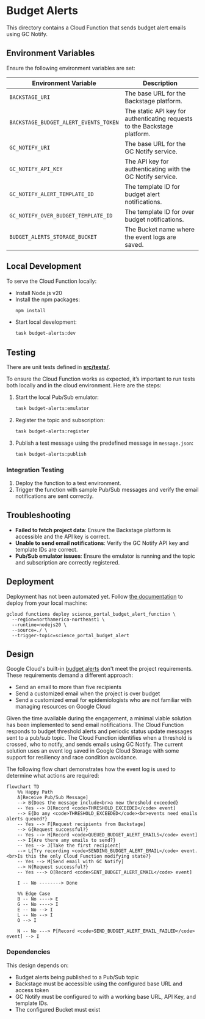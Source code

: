 # Budget Alerts

This directory contains a Cloud Function that sends budget alert emails using GC Notify.

## Environment Variables

Ensure the following environment variables are set:

| Environment Variable                  | Description                                                               |
| ------------------------------------- | ------------------------------------------------------------------------- |
| `BACKSTAGE_URI`                       | The base URL for the Backstage platform.                                  |
| `BACKSTAGE_BUDGET_ALERT_EVENTS_TOKEN` | The static API key for authenticating requests to the Backstage platform. |
| `GC_NOTIFY_URI`                       | The base URL for the GC Notify service.                                   |
| `GC_NOTIFY_API_KEY`                   | The API key for authenticating with the GC Notify service.                |
| `GC_NOTIFY_ALERT_TEMPLATE_ID`         | The template ID for budget alert notifications.                           |
| `GC_NOTIFY_OVER_BUDGET_TEMPLATE_ID`   | The template ID for over budget notifications.                            |
| `BUDGET_ALERTS_STORAGE_BUCKET`        | The Bucket name where the event logs are saved.                           |

## Local Development

To serve the Cloud Function locally:

- Install Node.js v20
- Install the npm packages:
  ```sh
  npm install
  ```
- Start local development:
  ```sh
  task budget-alerts:dev
  ```

## Testing

There are unit tests defined in [**src/**tests**/**](./src/__tests__/).

To ensure the Cloud Function works as expected, it’s important to run tests both locally and in the cloud environment. Here are the steps:

1. Start the local Pub/Sub emulator:
   ```sh
   task budget-alerts:emulator
   ```
2. Register the topic and subscription:
   ```sh
   task budget-alerts:register
   ```
3. Publish a test message using the predefined message in `message.json`:
   ```sh
   task budget-alerts:publish
   ```

### Integration Testing

1. Deploy the function to a test environment.
2. Trigger the function with sample Pub/Sub messages and verify the email notifications are sent correctly.

## Troubleshooting

- **Failed to fetch project data**: Ensure the Backstage platform is accessible and the API key is correct.
- **Unable to send email notifications**: Verify the GC Notify API key and template IDs are correct.
- **Pub/Sub emulator issues**: Ensure the emulator is running and the topic and subscription are correctly registered.

## Deployment

Deployment has not been automated yet. Follow [the documentation](https://cloud.google.com/functions/docs/deploy#from-local-machine) to deploy from your local machine:

```
gcloud functions deploy science_portal_budget_alert_function \
  --region=northamerica-northeast1 \
  --runtime=nodejs20 \
  --source=./ \
  --trigger-topic=science_portal_budget_alert
```

## Design

Google Cloud's built-in [budget alerts](https://cloud.google.com/billing/docs/how-to/budgets) don't meet the project requirements. These requirements demand a different approach:

- Send an email to more than five recipients
- Send a customized email when the project is over budget
- Send a customized email for epidemiologists who are not familiar with managing resources on Google Cloud

Given the time available during the engagement, a minimal viable solution has been implemented to send email notifications. The Cloud Function responds to budget threshold alerts and periodic status update messages sent to a pub/sub topic. The Cloud Function identifies when a threshold is crossed, who to notify, and sends emails using GC Notify. The current solution uses an event log saved in Google Cloud Storage with some support for resiliency and race condition avoidance.

The following flow chart demonstrates how the event log is used to determine what actions are required:

```mermaid
flowchart TD
    %% Happy Path
    A[Receive Pub/Sub Message]
    --> B{Does the message include<br>a new threshold exceeded}
    -- Yes --> D[Record <code>THRESHOLD_EXCEEDED</code> event]
    --> E{Do any <code>THRESHOLD_EXCEEDED</code><br>events need emails alerts queued?}
    -- Yes --> F[Request recipients from Backstage]
    --> G{Request successful?}
    -- Yes --> H[Record <code>QUEUED_BUDGET_ALERT_EMAILS</code> event]
    --> I{Are there any emails to send?}
    -- Yes --> J[Take the first recipient]
    --> L{Try recording <code>SENDING_BUDGET_ALERT_EMAIL</code> event.<br>Is this the only Cloud Function modifying state?}
    -- Yes --> M[Send email with GC Notify]
    --> N{Request successful?}
    -- Yes ---> O[Record <code>SENT_BUDGET_ALERT_EMAIL</code> event]

    I -- No --------> Done

    %% Edge Case
    B -- No ----> E
    G -- No ----> I
    E -- No --> I
    L -- No --> I
    O --> I

    N -- No ---> P[Record <code>SEND_BUDGET_ALERT_EMAIL_FAILED</code> event] --> I
```

### Dependencies

This design depends on:

- Budget alerts being published to a Pub/Sub topic
- Backstage must be accessible using the configured base URL and access token
- GC Notify must be configured to with a working base URL, API Key, and template IDs.
- The configured Bucket must exist
